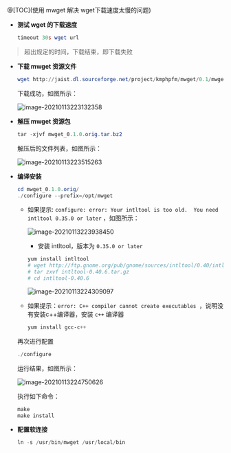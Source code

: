 @[TOC](使用 mwget 解决 wget下载速度太慢的问题)

* **测试 wget 的下载速度**

  ```powershell
  timeout 30s wget url
  ```

> 超出规定的时间，下载结束，即下载失败

* **下载 mwget 资源文件**

  ```powershell
  wget http://jaist.dl.sourceforge.net/project/kmphpfm/mwget/0.1/mwget_0.1.0.orig.tar.bz2
  ```

  下载成功，如图所示：

  ![image-20210113223132358](C:\Users\86135\AppData\Roaming\Typora\typora-user-images\image-20210113223132358.png)

* **解压 mwget 资源包**

  ```powershell
  tar -xjvf mwget_0.1.0.orig.tar.bz2
  ```

  解压后的文件列表，如图所示：

  ![image-20210113223515263](C:\Users\86135\AppData\Roaming\Typora\typora-user-images\image-20210113223515263.png)

* **编译安装**

  ```powershell
  cd mwget_0.1.0.orig/
  ./configure --prefix=/opt/mwget
  ```

  * 如果提示: `configure: error: Your intltool is too old.  You need intltool 0.35.0 or later` ，如图所示：

    ![image-20210113223938450](C:\Users\86135\AppData\Roaming\Typora\typora-user-images\image-20210113223938450.png)

    * 安装 intltool，版本为 `0.35.0 or later`

    ```powershell
    yum install intltool
    # wget http://ftp.gnome.org/pub/gnome/sources/intltool/0.40/intltool-0.40.6.tar.gz
    # tar zxvf intltool-0.40.6.tar.gz
    # cd intltool-0.40.6
    ```

    ![image-20210113224309097](C:\Users\86135\AppData\Roaming\Typora\typora-user-images\image-20210113224309097.png)

  * 如果提示：`error: C++ compiler cannot create executables `，说明没有安装c++编译器，安装 `c++` 编译器

    ```powershell
    yum install gcc-c++ 
    ```

  再次进行配置

  ```powershell
  ./configure
  ```

  运行结果，如图所示：

  ![image-20210113224750626](C:\Users\86135\AppData\Roaming\Typora\typora-user-images\image-20210113224750626.png)

  执行如下命令：

  ```powershell
  make 
  make install
  ```

* **配置软连接**

  ```powershell
  ln -s /usr/bin/mwget /usr/local/bin
  ```

  